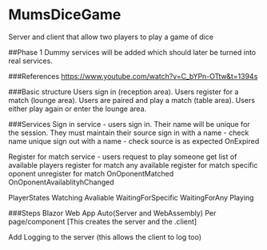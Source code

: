 # MumsDiceGame
 Server and client that allow two players to play a game of dice

##Phase 1
Dummy services will be added which should later be turned into real services.

###References
https://www.youtube.com/watch?v=C_bYPn-OTtw&t=1394s

###Basic structure 
Users sign in (reception area).
Users register for a match (lounge area).
Users are paired and play a match (table area).
Users either play again or enter the lounge area.

###Services
Sign in service - users sign in. Their name will be unique for the session. They must maintain their source
	sign in with a name - check name unique
	sign out with a name - check source is as expected
	OnExpired

Register for match service - users request to play someone
	get list of available players
	register for match any available
	register for match specific oponent
	unregister for match
	OnOponentMatched
	OnOponentAvailablityhChanged

PlayerStates
	Watching
	Avaliable
	WaitingForSpecific
	WaitingForAny
	Playing

###Steps
Blazor Web App
	Auto(Server and WebAssembly)
	Per page/component
[This creates the server and the .client]

Add Logging to the server (this allows the client to log too)


